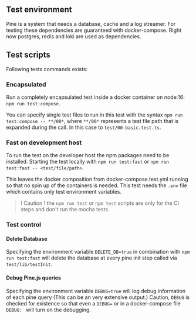 ## Test environment
Pine is a system that needs a database, cache and a log streamer. For testing these dependencies are guaranteed with docker-compose.
Right now postgres, redis and loki are used as dependencies.

## Test scripts
Following tests commands exists:

### Encapsulated
Run a completely encapsulated test inside a docker container on node:16: `npm run test:compose`.

You can specify single test files to run in this test with the syntax `npm run test:compose -- **/00*`, where `**/00*` represents a test file path that is expanded during the call.
In this case to `test/00-basic.test.ts`.

### Fast on development host
To run the test on the developer host the npm packages need to be installed.
Starting the test locally with `npm run test:fast` or `npm run test:fast -- <test/file/path>`.

This leaves the docker composition from docker-compose.test.yml running so that no spin up of the containers is needed.
This test needs the `.env` file which contains only test environment variables.

> ! Caution ! the `npm run test` or `npm test` scripts are only for the CI steps and don't run the mocha tests.

### Test control
#### Delete Database
Specifying the environment variable `DELETE_DB=true` in combination with `npm run test:fast` will delete the database at every pine init step called via `test/lib/testInit`.

#### Debug Pine.js queries
Specifying the environment variable `DEBUG=true` will log debug information of each pine query (This can be an very extensive output.)
Caution, `DEBUG` is checked for existence so that even a `DEBUG=` or in a docker-compose file `DEBUG: ` will turn on the debugging.
